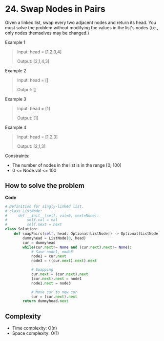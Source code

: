 # 24. Swap Nodes in Pairs
<Badge type="warning" text="Medium" />[<Badge type="info" text="LeetCode" />](https://leetcode.com/problems/swap-nodes-in-pairs/)

Given a linked list, swap every two adjacent nodes and return its head. You must solve the problem without modifying the values in the list's nodes (i.e., only nodes themselves may be changed.)

Example 1
> Input: head = [1,2,3,4]
>
> Output: [2,1,4,3]

Example 2
> Input: head = []
>
> Output: []

Example 3
> Input: head = [1]
>
> Output: [1]

Example 4
> Input: head = [1,2,3]
>
> Output: [2,1,3]

Constraints:
- The number of nodes in the list is in the range [0, 100]
- 0 <= Node.val <= 100

## How to solve the problem

**Code**

```Python
# Definition for singly-linked list.
# class ListNode:
#     def __init__(self, val=0, next=None):
#         self.val = val
#         self.next = next
class Solution:
    def swapPairs(self, head: Optional[ListNode]) -> Optional[ListNode]:
        dummyhead = ListNode(0, head)
        cur = dummyhead
        while(cur.next!= None and (cur.next).next!= None):
            # Save node1, node3
            node1 = cur.next
            node3 = ((cur.next).next).next

            # Swapping
            cur.next = (cur.next).next
            (cur.next).next = node1
            node1.next = node3

            # Move cur to new cur
            cur = (cur.next).next
        return dummyhead.next

```

## Complexity
- Time complexity: O(n)
- Space complexity: O(1) 